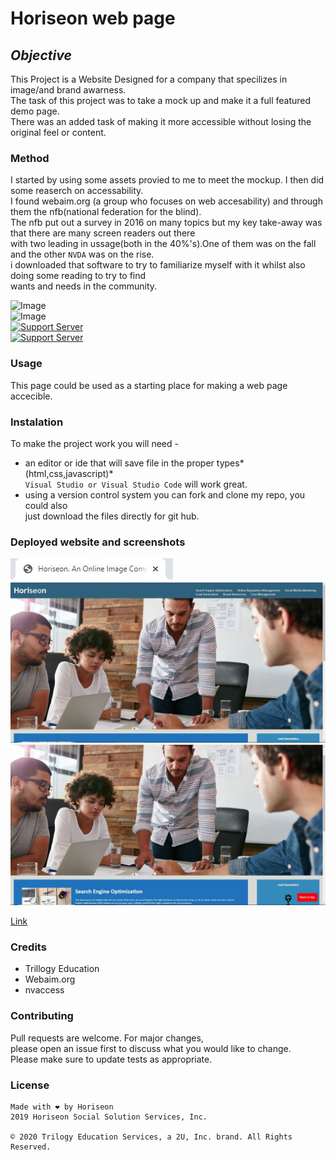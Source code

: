 # Horiseon web page

## *Objective* 
This Project is a Website Designed for a company that specilizes in image/and brand awarness.<br>
The task of this project was to take a mock up and make it a full featured demo page.<br>
There was an added task of making it more accessible without losing the original feel or content.<br>

### Method
I started by using some assets provied to me to meet the mockup. I then did some reaserch on accessability.<br>
I found webaim.org (a group who focuses on web accesability) and through them the nfb(national federation for the blind).<br>
The nfb put out a survey in 2016 on many topics but my key take-away was that there are many screen readers out there<br>
with two leading in ussage(both in the 40%'s).One of them was on the fall and the other `NVDA` was on the rise.<br>
i downloaded that software to try to familiarize myself with it whilst also doing some reading to try to find<br>
wants and needs in the community.



![Image](https://img.shields.io/badge/languages-html%20%7C%20css%20%7C%20javascript-blue)<br>
![Image](https://img.shields.io/website?down_color=red&down_message=Down&style=plastic&up_color=Lightgreen&up_message=Up&url=https%3A%2F%2Frickycohen88.github.io%2FCodeRefractor%2F)<br>
[![Support Server](https://img.shields.io/discord/758849764959191071.svg?color=7289da&label=UofMcohort&logo=discord&style=flat-square)](https://discord.gg/HaWKVB6)<br>
[![Support Server](https://img.shields.io/discord/568508644669390905.svg?color=7289da&label=Personal&logo=discord&style=pastic)](https://discord.gg/Sj6HrJQ)




### Usage 
This page could be used as a starting place for making a web page accecible.

### Instalation
To make the project work you will need -
* an editor or ide that will save file in the proper types*(html,css,javascript)* <br>
`Visual Studio or Visual Studio Code` will work great.
* using a version control system you can fork and clone my repo, you could also<br>
just download the files directly for git hub.

### Deployed website and screenshots
![Image](images/title.JPG "website title")
![Image](images/Screen1.JPG "Screenshot 1")
![Image](images/screen2.JPG "Screenshot 2")

[Link](https://rickycohen88.github.io/CodeRefractor/)

### Credits
* Trillogy Education
* Webaim.org
* nvaccess

### Contributing
Pull requests are welcome. For major changes,<br>
please open an issue first to discuss what you would like to change.<br>
 Please make sure to update tests as appropriate.


### License

    Made with ❤️️ by Horiseon
    2019 Horiseon Social Solution Services, Inc.
    
    © 2020 Trilogy Education Services, a 2U, Inc. brand. All Rights Reserved.


   